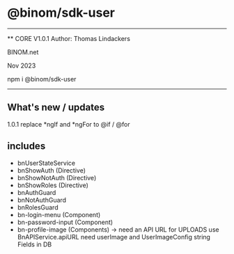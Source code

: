 # @binom/sdk-user
---------------------------------------------------------------------------------
** CORE V1.0.1
Author: Thomas Lindackers 

BINOM.net

Nov 2023

npm i @binom/sdk-user 

---------------------------------------------------------------------------------

## What's new / updates
1.0.1 replace *ngIf and *ngFor to @if / @for

## includes

- bnUserStateService
- bnShowAuth (Directive)
- bnShowNotAuth (Directive)
- bnShowRoles (Directive)
- bnAuthGuard
- bnNotAuthGuard
- bnRolesGuard
- bn-login-menu (Component)
- bn-password-input (Component)
- bn-profile-image (Components) -> need an API URL for UPLOADS use BnAPIService.apiURL need userImage and UserImageConfig string Fields in DB
